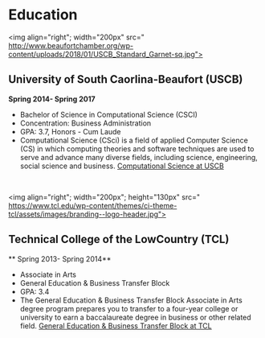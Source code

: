# Education

<img align="right"; width="200px" src=" http://www.beaufortchamber.org/wp-content/uploads/2018/01/USCB_Standard_Garnet-sq.jpg">
## University of South Caorlina-Beaufort (USCB)
**Spring 2014- Spring 2017**

* Bachelor of Science in Computational Science (CSCI)
* Concentration: Business Administration
* GPA: 3.7, Honors - Cum Laude
* Computational Science (CSci) is a field of applied Computer Science (CS) in which computing theories and software techniques are used to serve and advance many diverse fields, including science, engineering, social science and business. [Computational Science at USCB](https://www.uscb.edu/academics/academic_departments/school-of-science-and-mathematics/computer-science/index.htmlu)

<br/>

<img align="right"; width="200px"; height="130px" src=" https://www.tcl.edu/wp-content/themes/ci-theme-tcl/assets/images/branding--logo-header.jpg">
## Technical College of the LowCountry (TCL)
** Spring 2013- Spring 2014**

* Associate in Arts
* General Education & Business Transfer Block
* GPA: 3.4
* The General Education & Business Transfer Block Associate in Arts degree program prepares you to transfer to a four-year college or university to earn a baccalaureate degree in business or other related field. [General Education & Business Transfer Block at TCL](https://www.tcl.edu/programs/general-education-business-transfer-block-associate-in-arts/)

<br/>